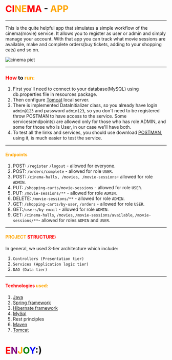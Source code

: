 # <span style="color: RED"> CI</span><span style="color: ORANGE">NE</span><span style="color: RED">MA</span> - <span style="color: orange">APP</span>
____
This is the quite helpful app that simulates a simple workflow of the cinema(movie) service. It allows you to register as user or admin and simply manage your account. 
With that app you can track what movie sessions are available, make and complete orders(buy tickets, adding to your shopping cats) and so on. 


![cinema pict](https://mmr.ua/wp-content/uploads/2021/05/mgm-studios-1200x580.jpg)
____

###  <span style="color: RED">How</span><span style="color: black"> to</span><span style="color: orange"> run: </span>
1. First you'll need to connect to your database(MySQL) using db.properties file in resources package.
2. Then configure [Tomcat](https://tomcat.apache.org/) local server. 
3. There is implemented DataInitializer class, so you already have login `admin@123` and password `admin123`, so you don't need to be registered throw POSTMAN to have access to
the service. Some services(endpoints) are allowed only for those who has role ADMIN, and some for those who is User, in our case we'll have both.
4. To test all the links and services, you should use download [POSTMAN](https://www.postman.com/), using it, is much easier to test the service.

___
#### <span style="color:ORANGE">Endpoints</span>
1. POST: `/register` `/logout` - allowed for everyone.
2. POST: `/orders/complete` - allowed for role `USER`.
3. POST: `/cinema-halls, /movies, /movie-sessions`- allowed for role `ADMIN`.
4. PUT: `/shopping-carts/movie-sessions` - allowed for role `USER`.
5. PUT: `/movie-sessions/**` - allowed for role `ADMIN`.
6. DELETE: `/movie-sessions/**` - allowed for role `ADMIN`.
7. GET: `/shopping-carts/by-user`, `/orders` - allowed for role `USER`.
8. GET:`/users/by-email` - allowed for role `ADMIN`.
9. GET: `/cinema-halls`, `/movies`, `/movie-sessions/available`, `/movie-sessions/**`- allowed for roles `ADMIN` and `USER`.
___
#### <span style="color:ORANGE"> PROJECT</span><span style="color:RED"> STRUCTURE:</span>
In general, we used 3-tier architecture which include:
1. `Controllers (Presentation tier)`
2. `Services (Application logic tier)`
3. `DAO (Data tier)`
___
#### <span style="color:Red"> Technologies</span><span style="color:ORANGE"> used:</span> 
1. [Java](https://www.java.com/ru/)
2. [Spring framework](https://spring.io/)
3. [Hibernate framework](https://hibernate.org/)
4. [MySql](https://www.mysql.com/)
5. Rest principles
6. [Maven](https://maven.apache.org/)
7. [Tomcat](https://tomcat.apache.org/)

# <span style="color:Red">E</span><span style="color:purple">N</span><span style="color:orange">J</span><span style="color:green">O</span><span style="color:blue">Y</span><span style="color:black">:)</span>



